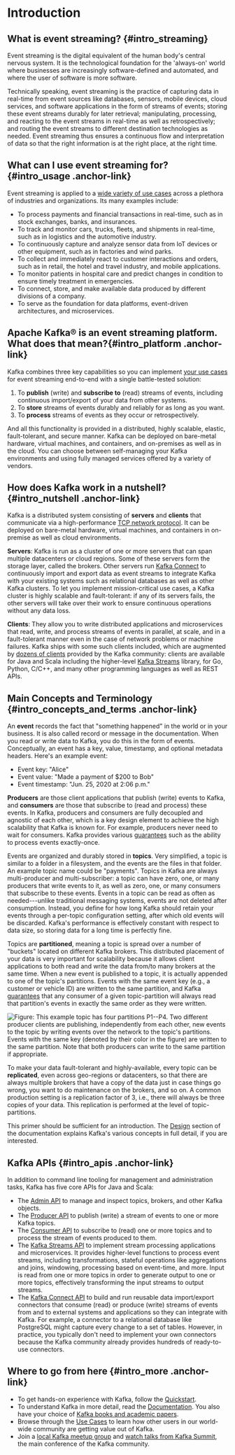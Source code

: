 # Introduction

## What is event streaming? {#intro_streaming}

Event streaming is the digital equivalent of the human body\'s central
nervous system. It is the technological foundation for the \'always-on\'
world where businesses are increasingly software-defined and automated,
and where the user of software is more software.

Technically speaking, event streaming is the practice of capturing data
in real-time from event sources like databases, sensors, mobile devices,
cloud services, and software applications in the form of streams of
events; storing these event streams durably for later retrieval;
manipulating, processing, and reacting to the event streams in real-time
as well as retrospectively; and routing the event streams to different
destination technologies as needed. Event streaming thus ensures a
continuous flow and interpretation of data so that the right information
is at the right place, at the right time.

## What can I use event streaming for? {#intro_usage .anchor-link}

Event streaming is applied to a [wide variety of use cases](/powered-by)
across a plethora of industries and organizations. Its many examples
include:

-   To process payments and financial transactions in real-time, such as
    in stock exchanges, banks, and insurances.
-   To track and monitor cars, trucks, fleets, and shipments in
    real-time, such as in logistics and the automotive industry.
-   To continuously capture and analyze sensor data from IoT devices or
    other equipment, such as in factories and wind parks.
-   To collect and immediately react to customer interactions and
    orders, such as in retail, the hotel and travel industry, and mobile
    applications.
-   To monitor patients in hospital care and predict changes in
    condition to ensure timely treatment in emergencies.
-   To connect, store, and make available data produced by different
    divisions of a company.
-   To serve as the foundation for data platforms, event-driven
    architectures, and microservices.

## Apache Kafka® is an event streaming platform. What does that mean?{#intro_platform .anchor-link}

Kafka combines three key capabilities so you can implement [your use
cases](/powered-by) for event streaming end-to-end with a single
battle-tested solution:

1.  To **publish** (write) and **subscribe to** (read) streams of
    events, including continuous import/export of your data from other
    systems.
2.  To **store** streams of events durably and reliably for as long as
    you want.
3.  To **process** streams of events as they occur or retrospectively.

And all this functionality is provided in a distributed, highly
scalable, elastic, fault-tolerant, and secure manner. Kafka can be
deployed on bare-metal hardware, virtual machines, and containers, and
on-premises as well as in the cloud. You can choose between
self-managing your Kafka environments and using fully managed services
offered by a variety of vendors.

## How does Kafka work in a nutshell? {#intro_nutshell .anchor-link}

Kafka is a distributed system consisting of **servers** and **clients**
that communicate via a high-performance [TCP network
protocol](/protocol.html). It can be deployed on bare-metal hardware,
virtual machines, and containers in on-premise as well as cloud
environments.

**Servers**: Kafka is run as a cluster of one or more servers that can
span multiple datacenters or cloud regions. Some of these servers form
the storage layer, called the brokers. Other servers run [Kafka
Connect](/documentation/#connect) to continuously import and export data
as event streams to integrate Kafka with your existing systems such as
relational databases as well as other Kafka clusters. To let you
implement mission-critical use cases, a Kafka cluster is highly scalable
and fault-tolerant: if any of its servers fails, the other servers will
take over their work to ensure continuous operations without any data
loss.

**Clients**: They allow you to write distributed applications and
microservices that read, write, and process streams of events in
parallel, at scale, and in a fault-tolerant manner even in the case of
network problems or machine failures. Kafka ships with some such clients
included, which are augmented by [dozens of
clients](https://cwiki.apache.org/confluence/display/KAFKA/Clients)
provided by the Kafka community: clients are available for Java and
Scala including the higher-level [Kafka
Streams](/documentation/streams/) library, for Go, Python, C/C++, and
many other programming languages as well as REST APIs.

## Main Concepts and Terminology {#intro_concepts_and_terms .anchor-link}

An **event** records the fact that \"something happened\" in the world
or in your business. It is also called record or message in the
documentation. When you read or write data to Kafka, you do this in the
form of events. Conceptually, an event has a key, value, timestamp, and
optional metadata headers. Here\'s an example event:

-   Event key: \"Alice\"
-   Event value: \"Made a payment of \$200 to Bob\"
-   Event timestamp: \"Jun. 25, 2020 at 2:06 p.m.\"

**Producers** are those client applications that publish (write) events
to Kafka, and **consumers** are those that subscribe to (read and
process) these events. In Kafka, producers and consumers are fully
decoupled and agnostic of each other, which is a key design element to
achieve the high scalability that Kafka is known for. For example,
producers never need to wait for consumers. Kafka provides various
[guarantees](/documentation/#semantics) such as the ability to process
events exactly-once.

Events are organized and durably stored in **topics**. Very simplified,
a topic is similar to a folder in a filesystem, and the events are the
files in that folder. An example topic name could be \"payments\".
Topics in Kafka are always multi-producer and multi-subscriber: a topic
can have zero, one, or many producers that write events to it, as well
as zero, one, or many consumers that subscribe to these events. Events
in a topic can be read as often as needed---unlike traditional messaging
systems, events are not deleted after consumption. Instead, you define
for how long Kafka should retain your events through a per-topic
configuration setting, after which old events will be discarded.
Kafka\'s performance is effectively constant with respect to data size,
so storing data for a long time is perfectly fine.

Topics are **partitioned**, meaning a topic is spread over a number of
\"buckets\" located on different Kafka brokers. This distributed
placement of your data is very important for scalability because it
allows client applications to both read and write the data from/to many
brokers at the same time. When a new event is published to a topic, it
is actually appended to one of the topic\'s partitions. Events with the
same event key (e.g., a customer or vehicle ID) are written to the same
partition, and Kafka [guarantees](/documentation/#semantics) that any
consumer of a given topic-partition will always read that partition\'s
events in exactly the same order as they were written.

![Figure: This example topic has four partitions P1--P4. Two different
producer clients are publishing, independently from each other, new
events to the topic by writing events over the network to the topic\'s
partitions. Events with the same key (denoted by their color in the
figure) are written to the same partition. Note that both producers can
write to the same partition if
appropriate.](images/streams-and-tables-p1_p4.png)

To make your data fault-tolerant and highly-available, every topic can
be **replicated**, even across geo-regions or datacenters, so that there
are always multiple brokers that have a copy of the data just in case
things go wrong, you want to do maintenance on the brokers, and so on. A
common production setting is a replication factor of 3, i.e., there will
always be three copies of your data. This replication is performed at
the level of topic-partitions.

This primer should be sufficient for an introduction. The
[Design](/documentation/#design) section of the documentation explains
Kafka\'s various concepts in full detail, if you are interested.

## Kafka APIs {#intro_apis .anchor-link}

In addition to command line tooling for management and administration
tasks, Kafka has five core APIs for Java and Scala:

-   The [Admin API](/documentation.html#adminapi) to manage and inspect
    topics, brokers, and other Kafka objects.
-   The [Producer API](/documentation.html#producerapi) to publish
    (write) a stream of events to one or more Kafka topics.
-   The [Consumer API](/documentation.html#consumerapi) to subscribe to
    (read) one or more topics and to process the stream of events
    produced to them.
-   The [Kafka Streams API](/documentation/streams) to implement stream
    processing applications and microservices. It provides higher-level
    functions to process event streams, including transformations,
    stateful operations like aggregations and joins, windowing,
    processing based on event-time, and more. Input is read from one or
    more topics in order to generate output to one or more topics,
    effectively transforming the input streams to output streams.
-   The [Kafka Connect API](/documentation.html#connect) to build and
    run reusable data import/export connectors that consume (read) or
    produce (write) streams of events from and to external systems and
    applications so they can integrate with Kafka. For example, a
    connector to a relational database like PostgreSQL might capture
    every change to a set of tables. However, in practice, you typically
    don\'t need to implement your own connectors because the Kafka
    community already provides hundreds of ready-to-use connectors.

## Where to go from here {#intro_more .anchor-link}

-   To get hands-on experience with Kafka, follow the
    [Quickstart](/quickstart).
-   To understand Kafka in more detail, read the
    [Documentation](/documentation/). You also have your choice of
    [Kafka books and academic papers](/books-and-papers).
-   Browse through the [Use Cases](/powered-by) to learn how other users
    in our world-wide community are getting value out of Kafka.
-   Join a [local Kafka meetup group](/events) and [watch talks from
    Kafka Summit](https://kafka-summit.org/past-events/), the main
    conference of the Kafka community.

